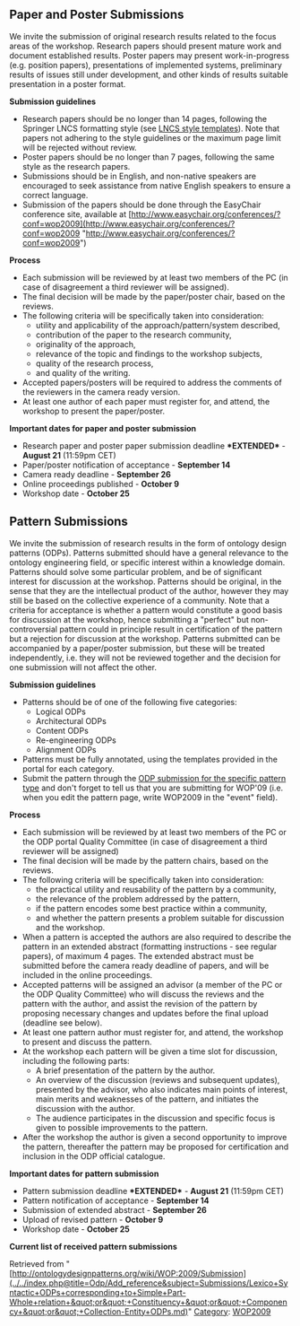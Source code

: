 ##   Paper and Poster Submissions


We invite the submission of original research results related to the focus areas of the workshop. Research papers should present mature work and document established results. Poster papers may present work-in-progress (e.g. position papers), presentations of implemented systems, preliminary results of issues still under development, and other kinds of results suitable presentation in a poster format.


__Submission guidelines__



* Research papers should be no longer than 14 pages, following the Springer LNCS formatting style (see [LNCS style templates](http://www.springer.com/computer/lncs?SGWID=0-164-2-72376-0 "http://www.springer.com/computer/lncs?SGWID=0-164-2-72376-0")). Note that papers not adhering to the style guidelines or the maximum page limit will be rejected without review.
* Poster papers should be no longer than 7 pages, following the same style as the research papers.
* Submissions should be in English, and non-native speakers are encouraged to seek assistance from native English speakers to ensure a correct language.
* Submission of the papers should be done through the EasyChair conference site, available at [http://www.easychair.org/conferences/?conf=wop2009](http://www.easychair.org/conferences/?conf=wop2009 "http://www.easychair.org/conferences/?conf=wop2009")


__Process__



* Each submission will be reviewed by at least two members of the PC (in case of disagreement a third reviewer will be assigned).
* The final decision will be made by the paper/poster chair, based on the reviews.
* The following criteria will be specifically taken into consideration:
	+ utility and applicability of the approach/pattern/system described,
	+ contribution of the paper to the research community,
	+ originality of the approach,
	+ relevance of the topic and findings to the workshop subjects,
	+ quality of the research process,
	+ and quality of the writing.
* Accepted papers/posters will be required to address the comments of the reviewers in the camera ready version.
* At least one author of each paper must register for, and attend, the workshop to present the paper/poster.


__Important dates for paper and poster submission__



* Research paper and poster paper submission deadline __\*EXTENDED\*__ - __August 21__ (11:59pm CET)
* Paper/poster notification of acceptance - __September 14__
* Camera ready deadline - __September 26__
* Online proceedings published - __October 9__
* Workshop date - __October 25__


##   Pattern Submissions


We invite the submission of research results in the form of ontology design patterns (ODPs). Patterns submitted should have a general relevance to the ontology engineering field, or specific interest within a knowledge domain. Patterns should solve some particular problem, and be of significant interest for discussion at the workshop. Patterns should be original, in the sense that they are the intellectual product of the author, however they may still be based on the collective experience of a community. Note that a criteria for acceptance is whether a pattern would constitute a good basis for discussion at the workshop, hence submitting a "perfect" but non-controversial pattern could in principle result in certification of the pattern but a rejection for discussion at the workshop. Patterns submitted can be accompanied by a paper/poster submission, but these will be treated independently, i.e. they will not be reviewed together and the decision for one submission will not affect the other.


__Submission guidelines__



* Patterns should be of one of the following five categories:
	+ Logical ODPs
	+ Architectural ODPs
	+ Content ODPs
	+ Re-engineering ODPs
	+ Alignment ODPs
* Patterns must be fully annotated, using the templates provided in the portal for each category.
* Submit the pattern through the  [ODP submission for the specific pattern type](../../Submissions/SubmitAPattern.md "Submissions:SubmitAPattern") and don't forget to tell us that you are submitting for WOP'09 (i.e. when you edit the pattern page, write WOP2009 in the "event" field).


__Process__



* Each submission will be reviewed by at least two members of the PC or the ODP portal Quality Committee (in case of disagreement a third reviewer will be assigned)
* The final decision will be made by the pattern chairs, based on the reviews.
* The following criteria will be specifically taken into consideration:
	+ the practical utility and reusability of the pattern by a community,
	+ the relevance of the problem addressed by the pattern,
	+ if the pattern encodes some best practice within a community,
	+ and whether the pattern presents a problem suitable for discussion and the workshop.
* When a pattern is accepted the authors are also required to describe the pattern in an extended abstract (formatting instructions - see regular papers), of maximum 4 pages. The extended abstract must be submitted before the camera ready deadline of papers, and will be included in the online proceedings.
* Accepted patterns will be assigned an advisor (a member of the PC or the ODP Quality Committee) who will discuss the reviews and the pattern with the author, and assist the revision of the pattern by proposing necessary changes and updates before the final upload (deadline see below).
* At least one pattern author must register for, and attend, the workshop to present and discuss the pattern.
* At the workshop each pattern will be given a time slot for discussion, including the following parts:
	+ A brief presentation of the pattern by the author.
	+ An overview of the discussion (reviews and subsequent updates), presented by the advisor, who also indicates main points of interest, main merits and weaknesses of the pattern, and initiates the discussion with the author.
	+ The audience participates in the discussion and specific focus is given to possible improvements to the pattern.
* After the workshop the author is given a second opportunity to improve the pattern, thereafter the pattern may be proposed for certification and inclusion in the ODP official catalogue.


  

__Important dates for pattern submission__



* Pattern submission deadline __\*EXTENDED\*__ - __August 21__ (11:59pm CET)
* Pattern notification of acceptance - __September 14__
* Submission of extended abstract - __September 26__
* Upload of revised pattern - __October 9__
* Workshop date - __October 25__


  

__Current list of received pattern submissions__





Retrieved from "[http://ontologydesignpatterns.org/wiki/WOP:2009/Submission](../../index.php@title=Odp/Add_reference&subject=Submissions/Lexico+Syntactic+ODPs+corresponding+to+Simple+Part-Whole+relation+&quot;or&quot;+Constituency+&quot;or&quot;+Componency+&quot;or&quot;+Collection-Entity+ODPs.md)"
 [Category](http://ontologydesignpatterns.org/wiki/Special:Categories "Special:Categories"): [WOP2009](../../Category/WOP2009.md "Category:WOP2009")